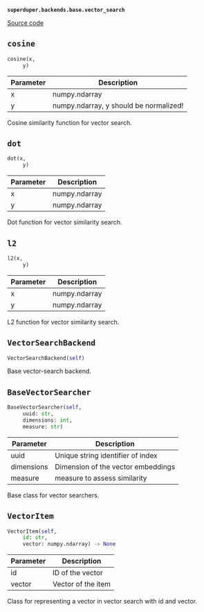 **`superduper.backends.base.vector_search`** 

[Source code](https://github.com/superduper/superduper/blob/main/superduper/backends/base/vector_search.py)

## `cosine` 

```python
cosine(x,
     y)
```
| Parameter | Description |
|-----------|-------------|
| x | numpy.ndarray |
| y | numpy.ndarray, y should be normalized! |

Cosine similarity function for vector search.

## `dot` 

```python
dot(x,
     y)
```
| Parameter | Description |
|-----------|-------------|
| x | numpy.ndarray |
| y | numpy.ndarray |

Dot function for vector similarity search.

## `l2` 

```python
l2(x,
     y)
```
| Parameter | Description |
|-----------|-------------|
| x | numpy.ndarray |
| y | numpy.ndarray |

L2 function for vector similarity search.

## `VectorSearchBackend` 

```python
VectorSearchBackend(self)
```
Base vector-search backend.

## `BaseVectorSearcher` 

```python
BaseVectorSearcher(self,
     uuid: str,
     dimensions: int,
     measure: str)
```
| Parameter | Description |
|-----------|-------------|
| uuid | Unique string identifier of index |
| dimensions | Dimension of the vector embeddings |
| measure | measure to assess similarity |

Base class for vector searchers.

## `VectorItem` 

```python
VectorItem(self,
     id: str,
     vector: numpy.ndarray) -> None
```
| Parameter | Description |
|-----------|-------------|
| id | ID of the vector |
| vector | Vector of the item |

Class for representing a vector in vector search with id and vector.

